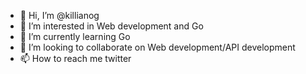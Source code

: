 - 👋 Hi, I’m @killianog
- 👀 I’m interested in Web development and Go 
- 🌱 I’m currently learning Go
- 💞️ I’m looking to collaborate on Web development/API development
- 📫 How to reach me twitter

<!---
killianog/killianog is a ✨ special ✨ repository because its `README.md` (this file) appears on your GitHub profile.
You can click the Preview link to take a look at your changes.
--->
